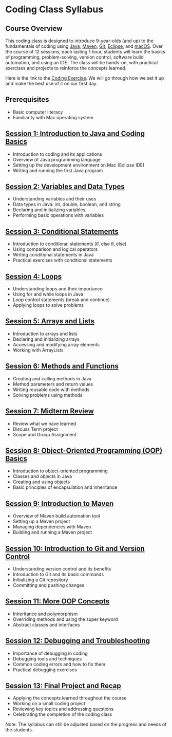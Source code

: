 # Coding Class Syllabus

## Course Overview
This coding class is designed to introduce 9-year-olds (and up) to the fundamentals of coding using [Java](https://www.java.com/en/), [Maven](https://maven.apache.org/), [Git](https://git-scm.com/), [Eclipse](https://eclipseide.org/), and [macOS](https://www.apple.com/macos/). Over the course of 12 sessions, each lasting 1 hour, students will learn the basics of programming, problem-solving, version control, software build automation, and using an IDE. The class will be hands-on, with practical exercises and projects to reinforce the concepts learned.

Here is the link to the [Coding Exercise](https://github.com/Kiwee-Co/CodingExercise101).  We will go through how we set it up and make the best use of it on our first day.


## Prerequisites
- Basic computer literacy
- Familiarity with Mac operating system

## [Session 1: Introduction to Java and Coding Basics](01.Java/)
- Introduction to coding and its applications
- Overview of Java programming language
- Setting up the development environment on Mac (Eclipse IDE)
- Writing and running the first Java program

## [Session 2: Variables and Data Types](02.Types/)
- Understanding variables and their uses
- Data types in Java: int, double, boolean, and string
- Declaring and initializing variables
- Performing basic operations with variables

## [Session 3: Conditional Statements](03.Conditional/)
- Introduction to conditional statements (if, else if, else)
- Using comparison and logical operators
- Writing conditional statements in Java
- Practical exercises with conditional statements

## [Session 4: Loops](04.Loops/)
- Understanding loops and their importance
- Using for and while loops in Java
- Loop control statements (break and continue)
- Applying loops to solve problems

## [Session 5: Arrays and Lists](05.Arrays/)
- Introduction to arrays and lists
- Declaring and initializing arrays
- Accessing and modifying array elements
- Working with ArrayLists

## [Session 6: Methods and Functions](06.Methods/)
- Creating and calling methods in Java
- Method parameters and return values
- Writing reusable code with methods
- Solving problems using methods

## [Session 7: Midterm Review](07.Review/)
- Review what we have learned
- Discuss Term project
- Scope and Group Assignment

## [Session 8: Object-Oriented Programming (OOP) Basics](08.OOP/)
- Introduction to object-oriented programming
- Classes and objects in Java
- Creating and using objects
- Basic principles of encapsulation and inheritance

## [Session 9: Introduction to Maven](09.Maven/)
- Overview of Maven build automation tool
- Setting up a Maven project
- Managing dependencies with Maven
- Building and running a Maven project

## [Session 10: Introduction to Git and Version Control](10.Git/)
- Understanding version control and its benefits
- Introduction to Git and its basic commands
- Initializing a Git repository
- Committing and pushing changes

## [Session 11: More OOP Concepts](11.MoreOOP/)
- Inheritance and polymorphism
- Overriding methods and using the super keyword
- Abstract classes and interfaces

## [Session 12: Debugging and Troubleshooting](12.Debugging/)
- Importance of debugging in coding
- Debugging tools and techniques
- Common coding errors and how to fix them
- Practical debugging exercises

## [Session 13: Final Project and Recap](13.FinalProject/)
- Applying the concepts learned throughout the course
- Working on a small coding project
- Reviewing key topics and addressing questions
- Celebrating the completion of the coding class

Note: The syllabus can still be adjusted based on the progress and needs of the students.


